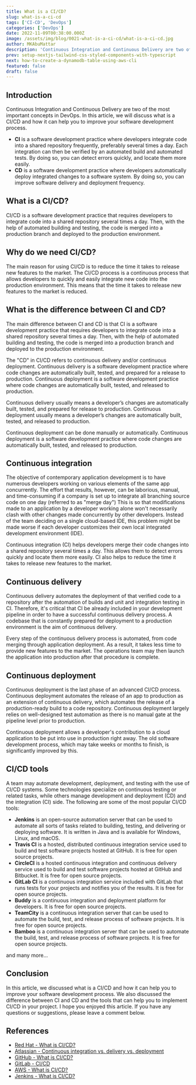 ```yaml
---
title: What is a CI/CD?
slug: what-is-a-ci-cd
tags: ['CI-CD', 'DevOps']
categories: ['DevOps']
date: 2022-11-09T00:38:00.000Z
image: /assets/img/blog/0021-what-is-a-ci-cd/what-is-a-ci-cd.jpg
author: MKAbuMattar
description: 'Continuous Integration and Continuous Delivery are two of the most important concepts in DevOps. In this article, we will discuss what is a CI/CD and how it can help you to improve your software development process.'
prev: setup-nextjs-tailwind-css-styled-components-with-typescript
next: how-to-create-a-dynamodb-table-using-aws-cli
featured: false
draft: false
---
```


## Introduction

Continuous Integration and Continuous Delivery are two of the most important concepts in DevOps. In this article, we will discuss what is a CI/CD and how it can help you to improve your software development process.

- **CI** is a software development practice where developers integrate code into a shared repository frequently, preferably several times a day. Each integration can then be verified by an automated build and automated tests. By doing so, you can detect errors quickly, and locate them more easily.
- **CD** is a software development practice where developers automatically deploy integrated changes to a software system. By doing so, you can improve software delivery and deployment frequency.

## What is a CI/CD?

CI/CD is a software development practice that requires developers to integrate code into a shared repository several times a day. Then, with the help of automated building and testing, the code is merged into a production branch and deployed to the production environment.

## Why do we need CI/CD?

The main reason for using CI/CD is to reduce the time it takes to release new features to the market. The CI/CD process is a continuous process that allows developers to quickly and easily integrate new code into the production environment. This means that the time it takes to release new features to the market is reduced.

## What is the difference between CI and CD?

The main difference between CI and CD is that CI is a software development practice that requires developers to integrate code into a shared repository several times a day. Then, with the help of automated building and testing, the code is merged into a production branch and deployed to the production environment.

The "CD" in CI/CD refers to continuous delivery and/or continuous deployment. Continuous delivery is a software development practice where code changes are automatically built, tested, and prepared for a release to production. Continuous deployment is a software development practice where code changes are automatically built, tested, and released to production.

Continuous delivery usually means a developer’s changes are automatically built, tested, and prepared for release to production. Continuous deployment usually means a developer’s changes are automatically built, tested, and released to production.

Continuous deployment can be done manually or automatically. Continuous deployment is a software development practice where code changes are automatically built, tested, and released to production.

## Continuous integration

The objective of contemporary application development is to have numerous developers working on various elements of the same app concurrently. The effort that results, however, can be laborious, manual, and time-consuming if a company is set up to integrate all branching source code on one day (referred to as "merge day") This is so that modifications made to an application by a developer working alone won't necessarily clash with other changes made concurrently by other developers. Instead of the team deciding on a single cloud-based IDE, this problem might be made worse if each developer customizes their own local integrated development environment (IDE).

Continuous integration (CI) helps developers merge their code changes into a shared repository several times a day. This allows them to detect errors quickly and locate them more easily. CI also helps to reduce the time it takes to release new features to the market.

## Continuous delivery

Continuous delivery automates the deployment of that verified code to a repository after the automation of builds and unit and integration testing in CI. Therefore, it's critical that CI be already included in your development pipeline in order to have a successful continuous delivery process. A codebase that is constantly prepared for deployment to a production environment is the aim of continuous delivery.

Every step of the continuous delivery process is automated, from code merging through application deployment. As a result, it takes less time to provide new features to the market. The operations team may then launch the application into production after that procedure is complete.

## Continuous deployment

Continuous deployment is the last phase of an advanced CI/CD process. Continuous deployment automates the release of an app to production as an extension of continuous delivery, which automates the release of a production-ready build to a code repository. Continuous deployment largely relies on well-designed test automation as there is no manual gate at the pipeline level prior to production.

Continuous deployment allows a developer's contribution to a cloud application to be put into use in production right away. The old software development process, which may take weeks or months to finish, is significantly improved by this.

## CI/CD tools

A team may automate development, deployment, and testing with the use of CI/CD systems. Some technologies specialize on continuous testing or related tasks, while others manage development and deployment (CD) and the integration (CI) side. The following are some of the most popular CI/CD tools:

- **Jenkins** is an open-source automation server that can be used to automate all sorts of tasks related to building, testing, and delivering or deploying software. It is written in Java and is available for Windows, Linux, and macOS.
- **Travis CI** is a hosted, distributed continuous integration service used to build and test software projects hosted at GitHub. It is free for open source projects.
- **CircleCI** is a hosted continuous integration and continuous delivery service used to build and test software projects hosted at GitHub and Bitbucket. It is free for open source projects.
- **GitLab CI** is a continuous integration service included with GitLab that runs tests for your projects and notifies you of the results. It is free for open source projects.
- **Buddy** is a continuous integration and deployment platform for developers. It is free for open source projects.
- **TeamCity** is a continuous integration server that can be used to automate the build, test, and release process of software projects. It is free for open source projects.
- **Bamboo** is a continuous integration server that can be used to automate the build, test, and release process of software projects. It is free for open source projects.

and many more...

## Conclusion

In this article, we discussed what is a CI/CD and how it can help you to improve your software development process. We also discussed the difference between CI and CD and the tools that can help you to implement CI/CD in your project. I hope you enjoyed this article. If you have any questions or suggestions, please leave a comment below.

## References

- [Red Hat - What is CI/CD?](https://www.redhat.com/en/topics/devops/what-is-ci-cd)
- [Atlassian - Continuous integration vs. delivery vs. deployment](https://www.atlassian.com/continuous-delivery/principles/continuous-integration-vs-delivery-vs-deployment)
- [GitHub - What is CI/CD?](https://resources.github.com/ci-cd)
- [GitLab - CI/CD](https://about.gitlab.com/product/continuous-integration/)
- [AWS - What is CI/CD?](https://aws.amazon.com/devops/continuous-delivery/)
- [Jenkins - What is CI/CD?](https://www.jenkins.io/doc/book/pipeline/)
